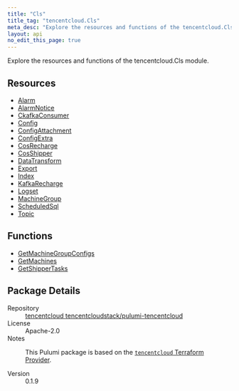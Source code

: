 ```yaml
---
title: "Cls"
title_tag: "tencentcloud.Cls"
meta_desc: "Explore the resources and functions of the tencentcloud.Cls module."
layout: api
no_edit_this_page: true
---
```


<!-- WARNING: this file was generated by Pulumi Docs Generator. -->
<!-- Do not edit by hand unless you're certain you know what you are doing! -->

Explore the resources and functions of the tencentcloud.Cls module.

<h2 id="resources">Resources</h2>
<ul class="api">
    <li><a href="alarm/" title="Alarm"><span class="api-symbol api-symbol--resource"></span>Alarm</a></li>
    <li><a href="alarmnotice/" title="AlarmNotice"><span class="api-symbol api-symbol--resource"></span>AlarmNotice</a></li>
    <li><a href="ckafkaconsumer/" title="CkafkaConsumer"><span class="api-symbol api-symbol--resource"></span>CkafkaConsumer</a></li>
    <li><a href="config/" title="Config"><span class="api-symbol api-symbol--resource"></span>Config</a></li>
    <li><a href="configattachment/" title="ConfigAttachment"><span class="api-symbol api-symbol--resource"></span>ConfigAttachment</a></li>
    <li><a href="configextra/" title="ConfigExtra"><span class="api-symbol api-symbol--resource"></span>ConfigExtra</a></li>
    <li><a href="cosrecharge/" title="CosRecharge"><span class="api-symbol api-symbol--resource"></span>CosRecharge</a></li>
    <li><a href="cosshipper/" title="CosShipper"><span class="api-symbol api-symbol--resource"></span>CosShipper</a></li>
    <li><a href="datatransform/" title="DataTransform"><span class="api-symbol api-symbol--resource"></span>DataTransform</a></li>
    <li><a href="export/" title="Export"><span class="api-symbol api-symbol--resource"></span>Export</a></li>
    <li><a href="--index/" title="Index"><span class="api-symbol api-symbol--resource"></span>Index</a></li>
    <li><a href="kafkarecharge/" title="KafkaRecharge"><span class="api-symbol api-symbol--resource"></span>KafkaRecharge</a></li>
    <li><a href="logset/" title="Logset"><span class="api-symbol api-symbol--resource"></span>Logset</a></li>
    <li><a href="machinegroup/" title="MachineGroup"><span class="api-symbol api-symbol--resource"></span>MachineGroup</a></li>
    <li><a href="scheduledsql/" title="ScheduledSql"><span class="api-symbol api-symbol--resource"></span>ScheduledSql</a></li>
    <li><a href="topic/" title="Topic"><span class="api-symbol api-symbol--resource"></span>Topic</a></li>
</ul>

<h2 id="functions">Functions</h2>
<ul class="api">
    <li><a href="getmachinegroupconfigs/" title="GetMachineGroupConfigs"><span class="api-symbol api-symbol--function"></span>GetMachineGroupConfigs</a></li>
    <li><a href="getmachines/" title="GetMachines"><span class="api-symbol api-symbol--function"></span>GetMachines</a></li>
    <li><a href="getshippertasks/" title="GetShipperTasks"><span class="api-symbol api-symbol--function"></span>GetShipperTasks</a></li>
</ul>

<h2 id="package-details">Package Details</h2>
<dl class="package-details">
	<dt>Repository</dt>
	<dd><a href="https://github.com/tencentcloudstack/pulumi-tencentcloud">tencentcloud tencentcloudstack/pulumi-tencentcloud</a></dd>
	<dt>License</dt>
	<dd>Apache-2.0</dd>
	<dt>Notes</dt>
	<dd><p>This Pulumi package is based on the <a href="https://github.com/tencentcloudstack/terraform-provider-tencentcloud"><code>tencentcloud</code> Terraform Provider</a>.</p>
</dd>
	<dt>Version</dt>
	<dd>0.1.9</dd>
</dl>

